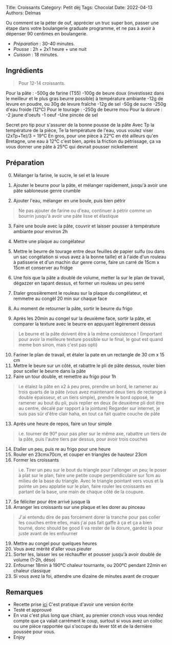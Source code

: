 Title: Croissants
Category: Petit dèj
Tags: Chocolat
Date: 2022-04-13
Authors: Delmas

Ou comment se la péter de ouf, apprécier un truc super bon, passer une étape dans votre boulangerie graduate programme, et ne pas à avoir à dépenser 90 centimes en boulangerie.


- *Préparation* : 30-40 minutes.
- *Pousse* : 2h + 2x1 heure + une nuit
- *Cuisson* : 18 minutes.

## Ingrédients
> Pour 12-14 croissants.

  Pour la pâte :
  -500g de farine (T55)
  -100g de beure doux (investissez dans le meilleur et le plus gras beurre possible) à température ambiante
  -12g de levure en poudre, ou 30g de levure fraîche
  -12g de sel
  -50g de sucre
  -250g d'eau froide (12°C)
  Pour le tourage :
  -250g de beurre mou
  Pour la dorure :
  -2 jaune d'oeufs
  -1 oeuf
  -Une pincée de sel

Secret pro tip pour s'assurer de la bonne pousse de la pâte
Avec Tp la température de la pièce, Te la température de l'eau, vous voulez viser (2xTp+Te)/3 = 19°C
En gros, pour une pièce à 22°C en été ailleurs qu'en Bretagne, une eau à 12°C c'est bien, après la friction du pétrissage, ça va vous donner une pâte à 25°C qui devrait pousser nickellement
## Préparation
  0. Mélanger la farine, le sucre, le sel et la levure
  1. Ajouter le beurre pour la pâte, et mélanger rapidement, jusqu'à avoir une pâte sabloneuse genre crumble
  
  2. Ajouter l'eau, mélanger en une boule, puis bien pétrir
  > Ne pas ajouter de farine ou d'eau, continuer à pétrir comme un bourrin jusqu'à avoir une pâte lisse et élastique

  3. Faire une boule avec la pâte, couvrir et laisser pousser à température ambiante pour environ 2h

  4. Mettre une plaque au congélateur
  
  5. Mettre le beurre de tourage entre deux feuilles de papier sulfu (ou dans un sac congélation si vous avez à la bonne taille) et à l'aide d'un rouleau à patisserie et d'un machin dur genre corne, faire un carré de 15cm x 15cm et conserver au fridge
  
  6. Une fois que la pâte a doublé de volume, metter la sur le plan de travail, dégazzer en tapant dessus, et former un rouleau un peu serré 
  
  7. Etaler grossièrement le rouleau sur la plaque du congélateur, et remmetre au congèl 20 min sur chaque face
  
  8. Au moment de retourner la pâte, sortir le beurre du frigo
  
  9. Après les 20min au congel sur la deuxième face, sortir la pâte, et comparer la texture avec le beurre en appuyant légèrement dessus
> Le beurre et la pâte doivent être à la même consistence ! (Important pour avoir la meilleure texture possible sur le final, le gout est quand meme bon sinon, mais c'est pas opti)
  10. Fariner le plan de travail, et étaler la pate en un rectangle de 30 cm x 15 cm
  11. Mettre le beure sur un côté, et rabattre le pli de pâte dessus, rouler bien pour sceller le beurre dans la pâte
  12. Faire un tour double, et remettre au frigo pour 1h
> i.e étalez la pâte en x2 à peu pres, prendre un bord, le ramener au trois quarts de la pâte (vous avez maintenant deux tiers de rectange à double épaisseur, et un tiers simple), prendre le bord opposé, le ramener au bout du pli, puis replier en deux (le deuxième pli doit être au centre, décalé par rapport à la jointure)
>Regarder sur internet, je suis pas sûr d'être clair haha, en tout ca fait quatre couche de pâte
  13. Après une heure de repos, faire un tour simple
>i.e. tourner de 90° pour pas plier sur le même axe, rabattre un tiers de la pâte, puis l'autre tiers par dessus, pour avoir trois couches
  14. Etaller un peu, puis re au frigo pour une heure
  15. Rouler en 23cmx70cm, et couper en triangles de hauteur 23cm
  16. Former les croissants
>i.e. Tirer un peu sur le bout du triangle pour l'allonger un peu; le poser à plat sur le plan, faire une petite coupe perpendiculaire sur 1cm au milieu de la base du triangle.
>Avec le triangle pointant vers vous et la pointe un peu applatie sur le plan, faire rouler les croissants en partant de la base, une main de chaque côté de la coupure.
  17. Se féliciter pour être arrivé jusque là
  18. Arranger les croissants sur une plaque et les dorer au pinceau
> J'ai entendu dire de pas forcément dorer la tranche pour pas coller les couches entre elles, mais j'ai pas fait gaffe à ça et ça a bien tourné, donc should be good
> Il va rester de la dorure, gardez là pour juste avant de les enfourner
  19. Mettre au congel pour quelques heures
  20. Vous avez mérité d'aller vous pieuter
  21. Sorter les, laisser les se réchauffer et pousser jusqu'à avoir doublé de volume (1-2h, déso)
  22. Enfourner 18min à 190°C chaleur tournante, ou 200°C pendant 22min en chaleur classique
  23. Si vous avez la foi, attendre une dizaine de minutes avant de croquer
  


## Remarques
  - Recette prise [ici]( https://www.youtube.com/watch?v=An42SMUUpt4) C'est pratique d'avoir une version écrite
  - Testé et approuvé
  - En vrai c'est plus long que chiant, au premier cronch vous vous rendez compte que ça valait carrément le coup, surtout si vous avez un colloc ou une pièce rapportée qui s'occupe du lever tôt et de la dernière poussée pour vous.
  - Enjoy
  
  
